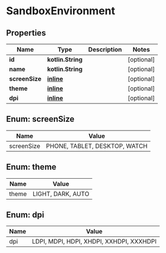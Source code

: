 
# SandboxEnvironment

## Properties
| Name | Type | Description | Notes |
| ------------ | ------------- | ------------- | ------------- |
| **id** | **kotlin.String** |  |  [optional] |
| **name** | **kotlin.String** |  |  [optional] |
| **screenSize** | [**inline**](#ScreenSize) |  |  [optional] |
| **theme** | [**inline**](#Theme) |  |  [optional] |
| **dpi** | [**inline**](#Dpi) |  |  [optional] |


<a id="ScreenSize"></a>
## Enum: screenSize
| Name | Value |
| ---- | ----- |
| screenSize | PHONE, TABLET, DESKTOP, WATCH |


<a id="Theme"></a>
## Enum: theme
| Name | Value |
| ---- | ----- |
| theme | LIGHT, DARK, AUTO |


<a id="Dpi"></a>
## Enum: dpi
| Name | Value |
| ---- | ----- |
| dpi | LDPI, MDPI, HDPI, XHDPI, XXHDPI, XXXHDPI |




